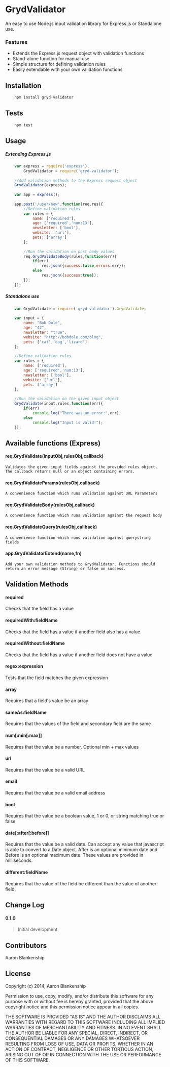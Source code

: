GrydValidator
=========
An easy to use Node.js input validation library for Express.js or Standalone use.

### Features
  - Extends the Express.js request object with validation functions
  - Stand-alone function for manual use
  - Simple structure for defining validation rules
  - Easily extendable with your own validation functions

Installation
----

```js
    npm install gryd-validator
```
Tests
--------------

```js
    npm test
```

Usage
----

##### Extending Express.js
```js
    var express = require('express'),
        GrydValidator = require('gryd-validator');
    
    //Add validation methods to the Express request object
    GrydValidator(express);
    
    var app = express();
    
    app.post('/user/new',function(req,res){
        //Define validation rules
        var rules = {
            name: ['required'],
            age: ['required','num:13'],
            newsletter: ['bool'],
            website: ['url'],
            pets: ['array']
        };
        
        //Run the validation on post body values
        req.GrydValidateBody(rules,function(err){
            if(err)
                res.json({success:false,errors:err});
            else
                res.json({success:true});
        });
    });
```

##### Standalone use
```js
    var GrydValidate = require('gryd-validator').GrydValidate;
    
    var input = {
        name: "Bob Dole",
        age: "42",
        newsletter: "true",
        website: "http://bobdole.com/blog",
        pets: ['cat','dog','lizard']
    };
    
    //Define validation rules
    var rules = {
        name: ['required'],
        age: ['required','num:13'],
        newsletter: ['bool'],
        website: ['url'],
        pets: ['array']
    };
        
    //Run the validation on the given input object
    GrydValidate(input,rules,function(err){
        if(err)
            console.log("There was an error:",err);
        else
            console.log("Input is valid!");
    });
```

Available functions (Express)
----

#### req.GrydValidate(inputObj,rulesObj,callback)
    Validates the given input fields against the provided rules object. The callback returns null or an object containing errors.

#### req.GrydValidateParams(rulesObj,callback)
    A convenience function which runs validation against URL Parameters

#### req.GrydValidateBody(rulesObj,callback)
    A convenience function which runs validation against the request body

#### req.GrydValidateQuery(rulesObj,callback)
    A convenience function which runs validation against querystring fields
    
#### app.GrydValidatorExtend(name,fn)
    Add your own validation methods to GrydValidator. Functions should return an error message (String) or false on success.
    
    
Validation Methods
----
#### required
Checks that the field has a value
#### requiredWith:fieldName
Checks that the field has a value if another field also has a value
#### requiredWithout:fieldName
Checks that the field has a value if another field does not have a value
#### regex:expression
Tests that the field matches the given expression
#### array
Requires that a field's value be an array
#### sameAs:fieldName
Requires that the values of the field and secondary field are the same
#### num[:min[:max]]
Requires that the value be a number. Optional min + max values
#### url
Requires that the value be a valid URL
#### email
Requires that the value be a valid email address
#### bool
Requires that the value be a boolean value, 1 or 0, or string matching true or false
#### date[:after[:before]]
Requires that the value be a valid date. Can accept any value that javascript is able to convert to a Date object. After is an optional minimum date and Before is an optional maximum date. These values are provided in milliseconds.
#### different:fieldName
Requires that the value of the field be different than the value of another field.


Change Log
----
#### 0.1.0
>Initial development


Contributors
----
Aaron Blankenship


License
----

Copyright (c) 2014, Aaron Blankenship

Permission to use, copy, modify, and/or distribute this software for any purpose with or without fee is hereby granted, provided that the above copyright notice and this permission notice appear in all copies.

THE SOFTWARE IS PROVIDED "AS IS" AND THE AUTHOR DISCLAIMS ALL WARRANTIES WITH REGARD TO THIS SOFTWARE INCLUDING ALL IMPLIED WARRANTIES OF MERCHANTABILITY AND FITNESS. IN NO EVENT SHALL THE AUTHOR BE LIABLE FOR ANY SPECIAL, DIRECT, INDIRECT, OR CONSEQUENTIAL DAMAGES OR ANY DAMAGES WHATSOEVER RESULTING FROM LOSS OF USE, DATA OR PROFITS, WHETHER IN AN ACTION OF CONTRACT, NEGLIGENCE OR OTHER TORTIOUS ACTION, ARISING OUT OF OR IN CONNECTION WITH THE USE OR PERFORMANCE OF THIS SOFTWARE.